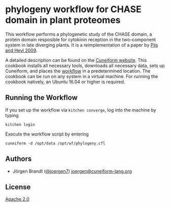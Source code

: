 # phylogeny workflow for CHASE domain in plant proteomes

This workflow performs a phylogenetic study of the CHASE domain, a protein domain resposible for cytokinin reception in the two-component system in late diverging plants. It is a reimplementation of a paper by [Pils and Heyl 2009](http://www.plantphysiol.org/content/151/2/782.full).

A detailed description can be found on the [Cuneiform website](http://cuneiform-lang.org/example-bioinf/2016/06/30/phylogeny/). This cookbook installs all necessary tools, downloads all necessary data, sets up Cuneiform, and places the [workflow](https://github.com/joergen7/phylogeny/blob/master/templates/default/phylogeny.cfl) in a predetermined location. The cookbook can be run on any system in a virtual machine. For running the cookbook natively, an Ubuntu 16.04 or higher is required.

## Running the Workflow

If you set up the workflow via `kitchen converge`, log into the machine by typing

    kitchen login
    
Execute the workflow script by entering

    cuneiform -d /opt/data /opt/wf/phylogeny.cfl
    
## Authors

- Jörgen Brandt ([@joergen7](https://github.com/joergen7/)) [joergen@cuneiform-lang.org](mailto:joergen@cuneiform-lang.org)

## License

[Apache 2.0](https://www.apache.org/licenses/LICENSE-2.0.html)